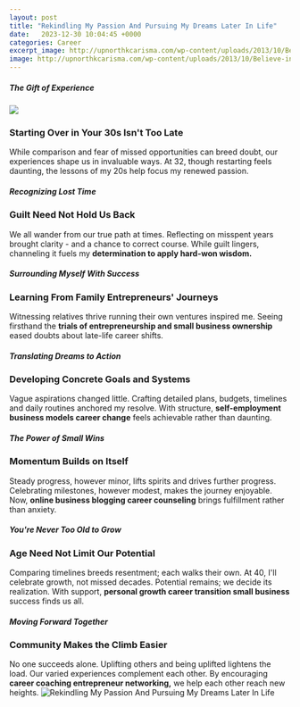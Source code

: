 ```yaml
---
layout: post
title: "Rekindling My Passion And Pursuing My Dreams Later In Life"
date:   2023-12-30 10:04:45 +0000
categories: Career
excerpt_image: http://upnorthkcarisma.com/wp-content/uploads/2013/10/Believe-in-yourself-pursue-your-dreams-and-passionas-inspire-others.jpg
image: http://upnorthkcarisma.com/wp-content/uploads/2013/10/Believe-in-yourself-pursue-your-dreams-and-passionas-inspire-others.jpg
---
```


##### The Gift of Experience

![](http://www.goalcast.com/wp-content/uploads/2017/12/15-quotes-to-inspire.jpg)
### Starting Over in Your 30s Isn't Too Late
While comparison and fear of missed opportunities can breed doubt, our experiences shape us in invaluable ways. At 32, though restarting feels daunting, the lessons of my 20s help focus my renewed passion.  
##### Recognizing Lost Time 
### Guilt Need Not Hold Us Back
We all wander from our true path at times. Reflecting on misspent years brought clarity - and a chance to correct course. While guilt lingers, channeling it fuels my **determination to apply hard-won wisdom.**
##### Surrounding Myself With Success
### Learning From Family Entrepreneurs' Journeys     
Witnessing relatives thrive running their own ventures inspired me. Seeing firsthand the **trials of entrepreneurship and small business ownership** eased doubts about late-life career shifts.
##### Translating Dreams to Action
### Developing Concrete Goals and Systems   
Vague aspirations changed little. Crafting detailed plans, budgets, timelines and daily routines anchored my resolve. With structure, **self-employment business models career change** feels achievable rather than daunting.  
##### The Power of Small Wins    
### Momentum Builds on Itself
Steady progress, however minor, lifts spirits and drives further progress. Celebrating milestones, however modest, makes the journey enjoyable. Now, **online business blogging career counseling** brings fulfillment rather than anxiety.
##### You're Never Too Old to Grow
### Age Need Not Limit Our Potential 
Comparing timelines breeds resentment; each walks their own. At 40, I'll celebrate growth, not missed decades. Potential remains; we decide its realization. With support, **personal growth career transition small business** success finds us all.
##### Moving Forward Together  
### Community Makes the Climb Easier
No one succeeds alone. Uplifting others and being uplifted lightens the load. Our varied experiences complement each other. By encouraging **career coaching entrepreneur networking,** we help each other reach new heights.
 ![Rekindling My Passion And Pursuing My Dreams Later In Life](http://upnorthkcarisma.com/wp-content/uploads/2013/10/Believe-in-yourself-pursue-your-dreams-and-passionas-inspire-others.jpg)